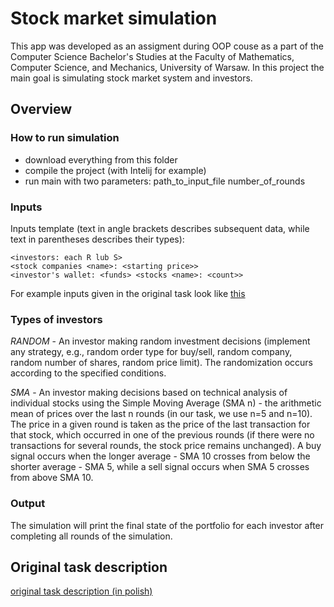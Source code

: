 # Stock market simulation

This app was developed as an assigment during OOP couse as a part of the Computer Science Bachelor's Studies at the Faculty of Mathematics, Computer Science, and Mechanics, University of Warsaw.
In this project the main goal is simulating stock market system and investors.

## Overview
### How to run simulation
- download everything from this folder
- compile the project (with Intelij for example)
- run main with two parameters: path_to_input_file number_of_rounds

### Inputs
Inputs template (text in angle brackets describes subsequent data, while text in parentheses describes their types):

```
<investors: each R lub S>
<stock companies <name>: <starting price>>
<investor's wallet: <funds> <stocks <name>: <count>>
```
For example inputs given in the original task look like [this](./input.txt)

### Types of investors
*RANDOM* - An investor making random investment decisions (implement any strategy, e.g., random order type for buy/sell, random company, random number of shares, random price limit). The randomization occurs according to the specified conditions.

*SMA* - An investor making decisions based on technical analysis of individual stocks using the Simple Moving Average (SMA n) - the arithmetic mean of prices over the last n rounds (in our task, we use n=5 and n=10). The price in a given round is taken as the price of the last transaction for that stock, which occurred in one of the previous rounds (if there were no transactions for several rounds, the stock price remains unchanged). A buy signal occurs when the longer average - SMA 10 crosses from below the shorter average - SMA 5, while a sell signal occurs when SMA 5 crosses from above SMA 10.

### Output
The simulation will print the final state of the portfolio for each investor after completing all rounds of the simulation.

## Original task description
[original task description (in polish)](./Stock-market_task_description.pdf)
